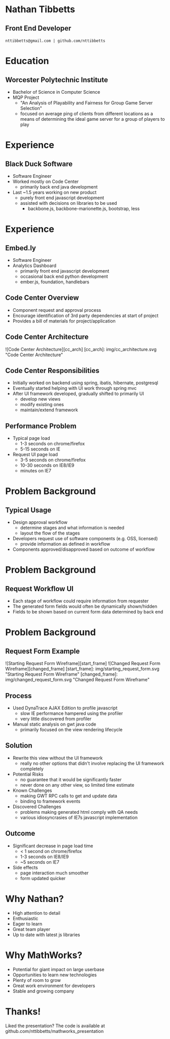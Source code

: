 # Nathan Tibbetts <!-- .element: style="color: #fdf6e3;" -->
## Front End Developer
`nttibbetts@gmail.com | github.com/nttibbetts`

<!--/-->
# Education
## Worcester Polytechnic Institute
- Bachelor of Science in Computer Science
- MQP Project
  - "An Analysis of Playability and Fairness for Group Game Server Selection"
  - focused on average ping of clients from different locations as a means of determining the ideal game server for a group of players to play

<!--/-->
# Experience
## Black Duck Software
- Software Engineer
- Worked mostly on Code Center
  - primarily back end java development
- Last ~1.5 years working on new product
  - purely front end javascript development
  - assisted with decisions on libraries to be used
    - backbone.js, backbone-marionette.js, bootstrap, less

<!--//-->
# Experience
## Embed.ly
- Software Engineer
- Analytics Dashboard
  - primarily front end javascript development
  - occasional back end python development
  - ember.js, foundation, handlebars

<!--/-->
## Code Center Overview
- Component request and approval process
- Encourage identification of 3rd party dependencies at start of project
- Provides a bill of materials for project/application

<!--//-->
## Code Center Architecture
![Code Center Architecture][cc_arch]
[cc_arch]: img/cc_architecture.svg "Code Center Architecture"

<!--//-->
## Code Center Responsibilities
- Initially worked on backend using spring, ibatis, hibernate, postgresql
- Eventually started helping with UI work through spring mvc
- After UI framework developed, gradually shifted to primarily UI
  - develop new views
  - modify existing ones
  - maintain/extend framework

<!--/-->
## Performance Problem
- Typical page load
  - 1-3 seconds on chrome/firefox
  - 5-15 seconds on IE
- Request UI page load <!-- .element: class="fragment" -->
  - 3-5 seconds on chrome/firefox
  - 10-30 seconds on IE8/IE9
  - minutes on IE7

<!--/-->
# Problem Background
## Typical Usage
- Design approval workflow
  - determine stages and what information is needed
  - layout the flow of the stages
- Developers request use of software components (e.g. OSS, licensed)
  - provide information as defined in workflow
- Components approved/disapproved based on outcome of workflow

<!--//-->
# Problem Background
## Request Workflow UI
- Each stage of workflow could require information from requester
- The generated form fields would often be dynamically shown/hidden
- Fields to be shown based on current form data determined by back end

<!--//-->
# Problem Background
## Request Form Example
![Starting Request Form Wireframe][start_frame] <!-- .element: style="vertical-align: top;" -->
![Changed Request Form Wireframe][changed_frame] <!-- .element: class="fragment" -->
[start_frame]: img/starting_request_form.svg "Starting Request Form Wireframe"
[changed_frame]: img/changed_request_form.svg "Changed Request Form Wireframe"

<!--/-->
## Process
- Used DynaTrace AJAX Edition to profile javascript
  - slow IE performance hampered using the profiler
  - very little discovered from profiler
- Manual static analysis on gwt java code
  - primarily focused on the view rendering lifecycle

<!--//-->
## Solution
- Rewrite this view without the UI framework
  - really no other options that didn't involve replacing the UI framework completely
- Potential Risks <!-- .element: class="fragment" -->
  - no guarantee that it would be significantly faster
  - never done on any other view, so limited time estimate
- Known Challenges <!-- .element: class="fragment" -->
  - making GWT RPC calls to get and update data
  - binding to framework events
- Discovered Challenges <!-- .element: class="fragment" -->
  - problems making generated html comply with QA needs
  - various idiosyncrasies of IE7s javascript implementation

<!--//-->
## Outcome
- Significant decrease in page load time <!-- .element: class="fragment" -->
  - < 1 second on chrome/firefox
  - 1-3 seconds on IE8/IE9
  - ~5 seconds on IE7
- Side effects <!-- .element: class="fragment" -->
  - page interaction much smoother
  - form updated quicker

<!--/-->
# Why Nathan?
- High attention to detail <!-- .element: class="fragment roll-in" -->
- Enthusiastic <!-- .element: class="fragment roll-in" -->
- Eager to learn <!-- .element: class="fragment roll-in" -->
- Great team player <!-- .element: class="fragment roll-in" -->
- Up to date with latest js libraries <!-- .element: class="fragment roll-in" -->

<!--//-->
# Why MathWorks?
- Potential for giant impact on large userbase <!-- .element: class="fragment roll-in" -->
- Opportunities to learn new technologies <!-- .element: class="fragment roll-in" -->
- Plenty of room to grow <!-- .element: class="fragment roll-in" -->
- Great work environment for developers <!-- .element: class="fragment roll-in" -->
- Stable and growing company <!-- .element: class="fragment roll-in" -->

<!--/-->
<!-- .slide: style="height: 100%;" data-autoslide="3000" -->

# Thanks! <!-- .element: class="thanks" -->
Liked the presentation? The code is available at github.com/nttibbetts/mathworks_presentation <!-- .element: class="fragment pull-down roll-in" -->
